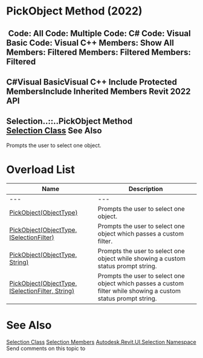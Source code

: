 # PickObject Method (2022)

﻿
 Code: All Code: Multiple Code: C# Code: Visual Basic Code: Visual C++  Members: Show All Members: Filtered Members: Filtered Members: Filtered   
---  
C#Visual BasicVisual C++
Include Protected MembersInclude Inherited Members
Revit 2022 API  
---  
Selection..::..PickObject Method   
[Selection Class](31b73d46-7d67-5dbb-4dad-80aa597c9afc.md "Selection Class") See Also  
---  
Prompts the user to select one object.
# Overload List
| Name | Description |
| --- | --- |
| --- | --- | --- |
| [PickObject(ObjectType)](0315fd62-b533-1817-2f2d-d9ebd4bc8e33.md "PickObject Method \(ObjectType\)") | Prompts the user to select one object. |
| [PickObject(ObjectType, ISelectionFilter)](8038c1e1-262e-5d25-c065-b75b9ba98603.md "PickObject Method \(ObjectType, ISelectionFilter\)") | Prompts the user to select one object which passes a custom filter. |
| [PickObject(ObjectType, String)](40d583f4-f74a-917d-ff6e-e197eef76e53.md "PickObject Method \(ObjectType, String\)") | Prompts the user to select one object while showing a custom status prompt string. |
| [PickObject(ObjectType, ISelectionFilter, String)](e55e4998-ef65-6021-f448-6046be134533.md "PickObject Method \(ObjectType, ISelectionFilter, String\)") | Prompts the user to select one object which passes a custom filter while showing a custom status prompt string. |

# See Also
[Selection Class](31b73d46-7d67-5dbb-4dad-80aa597c9afc.md "Selection Class")
[Selection Members](8eccaa93-cc99-fd37-15ad-24d201985d9b.md "Selection Members")
[Autodesk.Revit.UI.Selection Namespace](11785869-cc9e-03fc-97db-767a59af10a1.md "Autodesk.Revit.UI.Selection Namespace")
Send comments on this topic to 